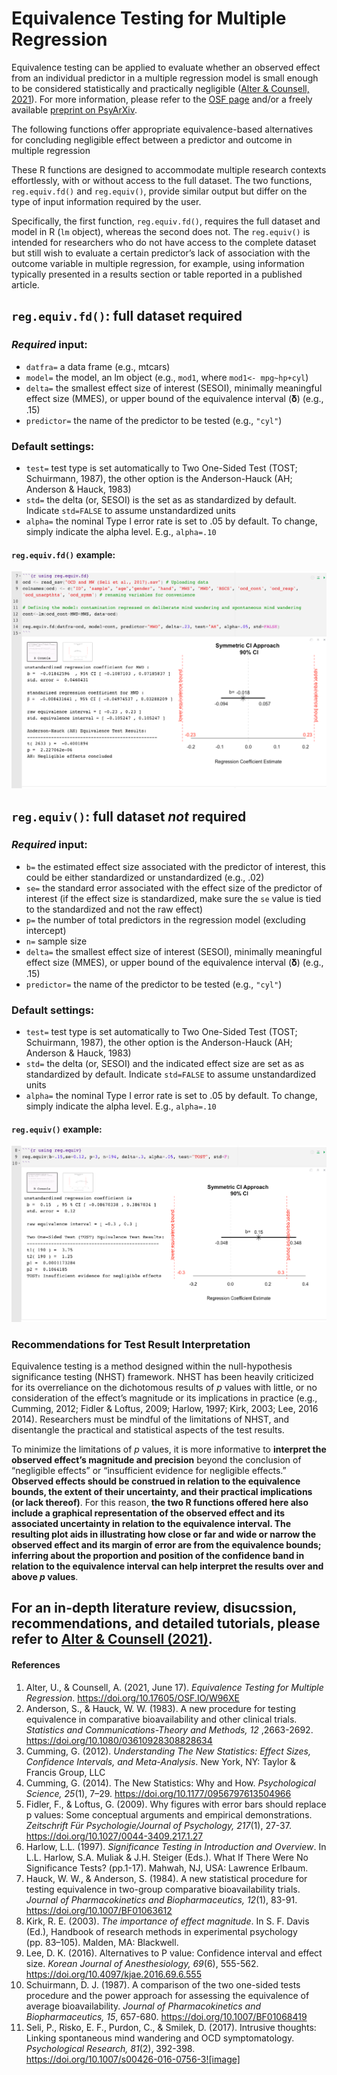 # Equivalence Testing for Multiple Regression

Equivalence testing can be applied to evaluate whether an observed
effect from an individual predictor in a multiple regression model is
small enough to be considered statistically and practically negligible
([Alter & Counsell, 2021](https://psyarxiv.com/5bv2p/)). For more
information, please refer to the [OSF
page](https://osf.io/w96xe/ "Equivalence Testing for Multiple Regression OSF Page")
and/or a freely available [preprint on
PsyArXiv](https://psyarxiv.com/ugc9e/ "PsyArXiv preprint").

The following functions offer appropriate equivalence-based alternatives
for concluding negligible effect between a predictor and outcome in
multiple regression

These R functions are designed to accommodate multiple research contexts
effortlessly, with or without access to the full dataset. The two
functions, `reg.equiv.fd()` and `reg.equiv()`, provide similar output
but differ on the type of input information required by the user.

Specifically, the first function, `reg.equiv.fd()`, requires the full
dataset and model in R (`lm` object), whereas the second does not. The
`reg.equiv()` is intended for researchers who do not have access to the
complete dataset but still wish to evaluate a certain predictor’s lack
of association with the outcome variable in multiple regression, for
example, using information typically presented in a results section or
table reported in a published article.

## `reg.equiv.fd()`: full dataset required

### *Required* input:

-   `datfra=` a data frame (e.g., mtcars)
-   `model=` the model, an lm object (e.g., `mod1`, where
    `mod1<- mpg~hp+cyl`)
-   `delta=` the smallest effect size of interest (SESOI), minimally
    meaningful effect size (MMES), or upper bound of the equivalence
    interval (𝛅) (e.g., .15)
-   `predictor=` the name of the predictor to be tested (e.g., `"cyl"`)

### Default settings:

-   `test=` test type is set automatically to Two One-Sided Test (TOST;
    Schuirmann, 1987), the other option is the Anderson-Hauck (AH;
    Anderson & Hauck, 1983)
-   `std=` the delta (or, SESOI) is the set as as standardized by
    default. Indicate `std=FALSE` to assume unstandardized units
-   `alpha=` the nominal Type I error rate is set to .05 by default. To
    change, simply indicate the alpha level. E.g., `alpha=.10`

#### `reg.equiv.fd()` example: 
![alttext](https://github.com/udialter/equivalence-testing-multiple-regression/blob/master/Figure%204%20reg.equiv.fd%20.png)

## `reg.equiv()`: full dataset _not_ required

### *Required* input:

-   `b=` the estimated effect size associated with the predictor of
    interest, this could be either standardized or unstandardized (e.g.,
    .02)
-   `se=` the standard error associated with the effect size of the
    predictor of interest (if the effect size is standardized, make sure
    the `se` value is tied to the standardized and not the raw effect)
-   `p=` the number of total predictors in the regression model
    (excluding intercept)
-   `n=` sample size
-   `delta=` the smallest effect size of interest (SESOI), minimally
    meaningful effect size (MMES), or upper bound of the equivalence
    interval (𝛅) (e.g., .15)
-   `predictor=` the name of the predictor to be tested (e.g., `"cyl"`)

### Default settings:

-   `test=` test type is set automatically to Two One-Sided Test (TOST;
    Schuirmann, 1987), the other option is the Anderson-Hauck (AH;
    Anderson & Hauck, 1983)
-   `std=` the delta (or, SESOI) and the indicated effect size are set
    as as standardized by default. Indicate `std=FALSE` to assume
    unstandardized units
-   `alpha=` the nominal Type I error rate is set to .05 by default. To
    change, simply indicate the alpha level. E.g., `alpha=.10`

#### `reg.equiv()` example: 
![alttext](https://github.com/udialter/equivalence-testing-multiple-regression/blob/master/Figure%205%20reg.equiv.png)

### Recommendations for Test Result Interpretation

Equivalence testing is a method designed within the null-hypothesis
significance testing (NHST) framework. NHST has been heavily criticized
for its overreliance on the dichotomous results of *p* values with
little, or no consideration of the effect’s magnitude or its
implications in practice (e.g., Cumming, 2012; Fidler & Loftus, 2009;
Harlow, 1997; Kirk, 2003; Lee, 2016 2014). Researchers must be mindful
of the limitations of NHST, and disentangle the practical and
statistical aspects of the test results.

To minimize the limitations of *p* values, it is more informative to
**interpret the observed effect’s magnitude and precision** beyond the
conclusion of “negligible effects” or “insufficient evidence for
negligible effects.” **Observed effects should be construed in relation
to the equivalence bounds, the extent of their uncertainty, and their
practical implications (or lack thereof)**. For this reason, **the two R
functions offered here also include a graphical representation of the
observed effect and its associated uncertainty in relation to the
equivalence interval. The resulting plot aids in illustrating how close
or far and wide or narrow the observed effect and its margin of error
are from the equivalence bounds; inferring about the proportion and
position of the confidence band in relation to the equivalence interval
can help interpret the results over and above *p* values**.



## For an in-depth literature review, disucssion, recommendations, and detailed tutorials, please refer to [Alter & Counsell (2021)](https://psyarxiv.com/5bv2p/).




#### References

1.  Alter, U., & Counsell, A. (2021, June 17). _Equivalence Testing for
    Multiple Regression_. <https://doi.org/10.17605/OSF.IO/W96XE>
2.  Anderson, S., & Hauck, W. W. (1983). A new procedure for testing
    equivalence in comparative bioavailability and other clinical
    trials. _Statistics and Communications-Theory and Methods, 12_
    ,2663-2692. <https://doi.org/10.1080/03610928308828634>
3.  Cumming, G. (2012). _Understanding The New Statistics: Effect Sizes,
    Confidence Intervals, and Meta-Analysis_. New York, NY: Taylor &
    Francis Group, LLC
4.  Cumming, G. (2014). The New Statistics: Why and How. _Psychological
    Science, 25_(1), 7–29. <https://doi.org/10.1177/0956797613504966>
5.  Fidler, F., & Loftus, G. (2009). Why figures with error bars should
    replace p values: Some conceptual arguments and empirical
    demonstrations. _Zeitschrift Für Psychologie/Journal of Psychology,
    217_(1), 27-37. <https://doi.org/10.1027/0044-3409.217.1.27>
6.  Harlow, L.L. (1997). _Significance Testing in Introduction and
    Overview_. In L.L. Harlow, S.A. Muliak & J.H. Steiger (Eds.). What If
    There Were No Significance Tests? (pp.1-17). Mahwah, NJ, USA:
    Lawrence Erlbaum.
7.  Hauck, W. W., & Anderson, S. (1984). A new statistical procedure for
    testing equivalence in two-group comparative bioavailability trials.
    _Journal of Pharmacokinetics and Biopharmaceutics, 12_(1), 83-91.
    <https://doi.org/10.1007/BF01063612>
8.  Kirk, R. E. (2003). _The importance of effect magnitude_. In S. F.
    Davis (Ed.), Handbook of research methods in experimental psychology
    (pp. 83–105). Malden, MA: Blackwell.
9.  Lee, D. K. (2016). Alternatives to P value: Confidence interval and
    effect size. _Korean Journal of Anesthesiology, 69_(6), 555-562.
    <https://doi.org/10.4097/kjae.2016.69.6.555>
10. Schuirmann, D. J. (1987). A comparison of the two one-sided tests
    procedure and the power approach for assessing the equivalence of
    average bioavailability. _Journal of Pharmacokinetics and
    Biopharmaceutics, 15_, 657-680. <https://doi.org/10.1007/BF01068419>
11. Seli, P., Risko, E. F., Purdon, C., & Smilek, D. (2017). Intrusive thoughts: Linking spontaneous mind wandering and OCD symptomatology. _Psychological Research, 81_(2), 392-398. https://doi.org/10.1007/s00426-016-0756-3![image]
